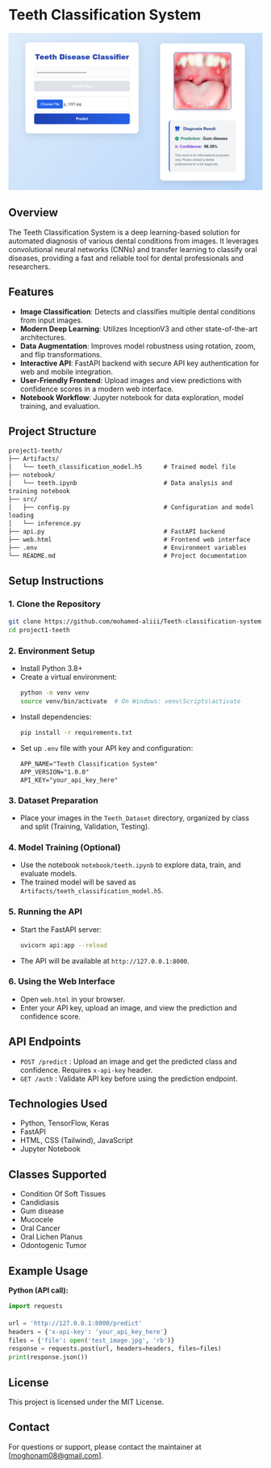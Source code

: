 # Teeth Classification System

![Demo](Artifacts/screenshot.png)

## Overview
The Teeth Classification System is a deep learning-based solution for automated diagnosis of various dental conditions from images. It leverages convolutional neural networks (CNNs) and transfer learning to classify oral diseases, providing a fast and reliable tool for dental professionals and researchers.



## Features
- **Image Classification**: Detects and classifies multiple dental conditions from input images.
- **Modern Deep Learning**: Utilizes InceptionV3 and other state-of-the-art architectures.
- **Data Augmentation**: Improves model robustness using rotation, zoom, and flip transformations.
- **Interactive API**: FastAPI backend with secure API key authentication for web and mobile integration.
- **User-Friendly Frontend**: Upload images and view predictions with confidence scores in a modern web interface.
- **Notebook Workflow**: Jupyter notebook for data exploration, model training, and evaluation.

## Project Structure
```
project1-teeth/
├── Artifacts/
│   └── teeth_classification_model.h5      # Trained model file
├── notebook/
│   └── teeth.ipynb                        # Data analysis and training notebook
├── src/
│   ├── config.py                          # Configuration and model loading
│   └── inference.py                           
├── api.py                                 # FastAPI backend
├── web.html                               # Frontend web interface
├── .env                                   # Environment variables
└── README.md                              # Project documentation
```

## Setup Instructions
### 1. Clone the Repository
```bash
git clone https://github.com/mohamed-aliii/Teeth-classification-system.git
cd project1-teeth
```

### 2. Environment Setup
- Install Python 3.8+
- Create a virtual environment:
  ```bash
  python -m venv venv
  source venv/bin/activate  # On Windows: venv\Scripts\activate
  ```
- Install dependencies:
  ```bash
  pip install -r requirements.txt
  ```
- Set up `.env` file with your API key and configuration:
  ```env
  APP_NAME="Teeth Classification System"
  APP_VERSION="1.0.0"
  API_KEY="your_api_key_here"
  ```

### 3. Dataset Preparation
- Place your images in the `Teeth_Dataset` directory, organized by class and split (Training, Validation, Testing).

### 4. Model Training (Optional)
- Use the notebook `notebook/teeth.ipynb` to explore data, train, and evaluate models.
- The trained model will be saved as `Artifacts/teeth_classification_model.h5`.

### 5. Running the API
- Start the FastAPI server:
  ```bash
  uvicorn api:app --reload
  ```
- The API will be available at `http://127.0.0.1:8000`.

### 6. Using the Web Interface
- Open `web.html` in your browser.
- Enter your API key, upload an image, and view the prediction and confidence score.

## API Endpoints
- `POST /predict` : Upload an image and get the predicted class and confidence. Requires `x-api-key` header.
- `GET /auth` : Validate API key before using the prediction endpoint.

## Technologies Used
- Python, TensorFlow, Keras
- FastAPI
- HTML, CSS (Tailwind), JavaScript
- Jupyter Notebook

## Classes Supported
- Condition Of Soft Tissues
- Candidiasis
- Gum disease
- Mucocele
- Oral Cancer
- Oral Lichen Planus
- Odontogenic Tumor

## Example Usage
**Python (API call):**
```python
import requests

url = 'http://127.0.0.1:8000/predict'
headers = {'x-api-key': 'your_api_key_here'}
files = {'file': open('test_image.jpg', 'rb')}
response = requests.post(url, headers=headers, files=files)
print(response.json())
```

## License
This project is licensed under the MIT License.

## Contact
For questions or support, please contact the maintainer at [moghonam08@gmail.com].

